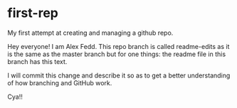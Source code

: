# first-rep
My first attempt at creating and managing a github repo.

Hey everyone! I am Alex Fedd. This repo branch is called readme-edits as it is the same as the master branch but for one things: the readme file in this branch has this text. 

I will commit this change and describe it so as to get a better understanding of how branching and GitHub work.

Cya!!

